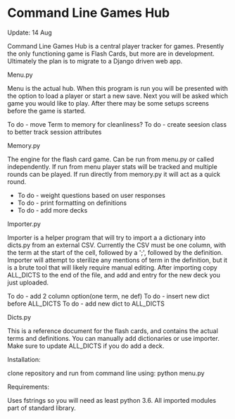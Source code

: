 # Command Line Games Hub

Update: 14 Aug

Command Line Games Hub is a central player tracker for games. Presently
the only functioning game is Flash Cards, but more are in development. 
Ultimately the plan is to migrate to a Django driven web app.

Menu.py

Menu is the actual hub. When this program is run you will be presented
with the option to load a player or start a new save. Next you will be
asked which game you would like to play. After there may be some setups
screens before the game is started.

To do - move Term to memory for cleanliness?
To do - create seesion class to better track session attributes

Memory.py

The engine for the flash card game. Can be run from menu.py or called
independently. If run from menu player stats will be tracked and multiple
rounds can be played. If run directly from memory.py it will act as a
quick round.

* To do - weight questions based on user responses
* To do - print formatting on definitions
* To do - add more decks
        
Importer.py

Importer is a helper program that will try to import a a dictionary into 
dicts.py from an external CSV. Currently the CSV must be one column, with 
the term at the start of the cell, followed by a ';', followed by the
definition. Importer will attempt to sterilize any mentions of term in
the definition, but it is a brute tool that will likely require manual
editing. After importing copy ALL_DICTS to the end of the file, and add
and entry for the new deck you just uploaded.

To do - add 2 column option(one term, ne def)
To do - insert new dict before ALL_DICTS
To do - add new dict to ALL_DICTS

Dicts.py

This is a reference document for the flash cards, and contains the actual
terms and definitions. You can manually add dictionaries or use importer.
Make sure to update ALL_DICTS if you do add a deck.

Installation:

clone repository and run from command line using:
    python menu.py
    
Requirements:

Uses fstrings so you will need as least python 3.6. All imported modules
part of standard library.

